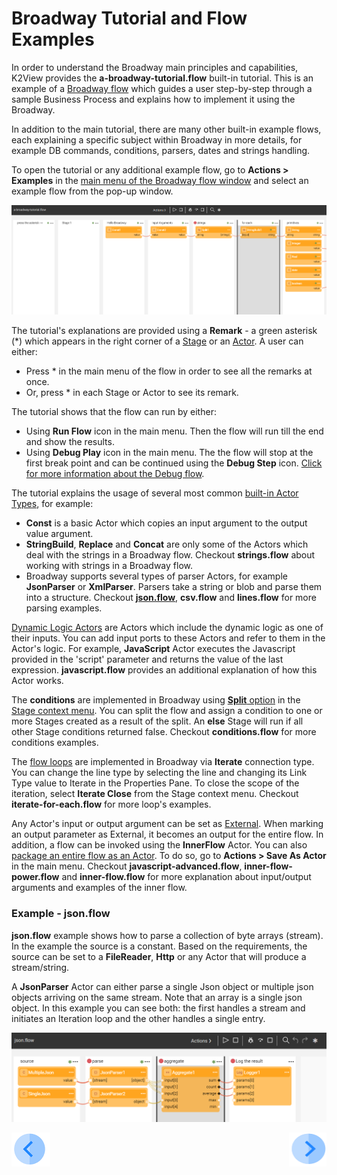 # Broadway Tutorial and Flow Examples

In order to understand the Broadway main principles and capabilities, K2View provides the **a-broadway-tutorial.flow** built-in tutorial. This is an example of a [Broadway flow](/articles/99_Broadway/16_broadway_flow_overview.md) which guides a user step-by-step through a sample Business Process and explains how to implement it using the Broadway. 

In addition to the main tutorial, there are many other built-in example flows, each explaining a specific subject within Broadway in more details, for example DB commands, conditions, parsers, dates and strings handling. 

To open the tutorial or any additional example flow, go to **Actions > Examples** in the [main menu of the Broadway flow window](/articles/99_Broadway/18_broadway_flow_window.md#main-menu) and select an example flow from the pop-up window.

![image](/articles/99_Broadway/images/99_17_01_tutorial.PNG)

The tutorial's explanations are provided using a **Remark** - a green asterisk (*) which appears in the right corner of a [Stage](/articles/99_Broadway/19_broadway_flow_stages.md) or an [Actor](/articles/99_Broadway/04_built_in_actor_types.md). A user can either:

- Press * in the main menu of the flow in order to see all the remarks at once.
- Or, press * in each Stage or Actor to see its remark.

The tutorial shows that the flow can run by either:

- Using **Run Flow** icon in the main menu. Then the flow will run till the end and show the results.
- Using **Debug Play** icon in the main menu. The the flow will stop at the first break point and can be continued using the **Debug Step** icon. [Click for more information about the Debug flow](<!--Link to 26-Flow window- run + debug flow-->).

The tutorial explains the usage of several most common [built-in Actor Types](/articles/99_Broadway/04_built_in_actor_types.md), for example:

- **Const** is a basic Actor which copies an input argument to the output value argument. 
- **StringBuild**, **Replace** and **Concat** are only some of the Actors which deal with the strings in a Broadway flow. Checkout **strings.flow** about working with strings in a Broadway flow.
- Broadway supports several types of parser Actors, for example **JsonParser** or **XmlParser**. Parsers take a string or blob and parse them into a structure. Checkout [**json.flow**](/articles/99_Broadway/17_tutorial_and_flow_examples.md#example---jsonflow), **csv.flow** and **lines.flow** for more parsing examples.

[Dynamic Logic Actors](<!--Link to 6-Edit Actors - Dynamic actors-->) are Actors which include the dynamic logic as one of their inputs. You can add input ports to these Actors and refer to them in the Actor's logic. For example, **JavaScript** Actor executes the Javascript provided in the 'script' parameter and returns the value of the last expression. **javascript.flow** provides an additional explanation of how this Actor works. 

The **conditions** are implemented in Broadway using [**Split** option](/articles/99_Broadway/19_broadway_flow_stages.md#how-do-i-split-or-merge-the-stages) in the [Stage context menu](/articles/99_Broadway/18_broadway_flow_window.md#stage-context-menu). You can split the flow and assign a condition to one or more Stages created as a result of the split. An **else** Stage will run if all other Stage conditions returned false. Checkout **conditions.flow** for more conditions examples.

The [flow loops](<!--Link to 22-Flow Loops-->) are implemented in Broadway via **Iterate** connection type. You can change the line type by selecting the line and changing its Link Type value to Iterate in the Properties Pane. To close the scope of the iteration, select **Iterate Close** from the Stage context menu. Checkout **iterate-for-each.flow** for more loop's examples.

Any Actor's input or output argument can be set as [External](<!--Link to 5-Actors-Input params-->). When marking an output parameter as External, it becomes an output for the entire flow. In addition, a flow can be invoked using the **InnerFlow** Actor. You can also [package an entire flow as an Actor](<!-- Add link to 23-Inner flow-->). To do so, go to **Actions > Save As Actor** in the main menu. Checkout **javascript-advanced.flow**, **inner-flow-power.flow** and **inner-flow.flow** for more explanation about input/output arguments and examples of the inner flow.  

### Example - json.flow 

**json.flow** example shows how to parse a collection of byte arrays (stream). In the example the source is a constant. Based on the requirements, the source can be set to a **FileReader**, **Http** or any Actor that will produce a stream/string.

A **JsonParser** Actor can either parse a single Json object or multiple json objects arriving on the same stream. Note that an array is a single json object. In this example you can see both: the first handles a stream and initiates an Iteration loop and the other handles a single entry.

![image](/articles/99_Broadway/images/99_17_02_tutorial.PNG)

[![Previous](/articles/images/Previous.png)](/articles/99_Broadway/16_broadway_flow_overview.md)[<img align="right" width="60" height="54" src="/articles/images/Next.png">](/articles/99_Broadway/18_broadway_flow_window.md)
